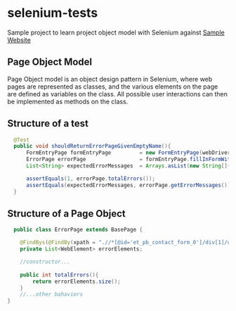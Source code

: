 # selenium-tests
Sample project to learn project object model with Selenium against [Sample Website](https://www.ultimateqa.com/filling-out-forms/)

## Page Object Model
Page Object model is an object design pattern in Selenium, where web pages are represented as classes, and the various 
elements on the page are defined as variables on the class. All possible user interactions can then be implemented as methods on the class.

## Structure of a test
```java
  @Test
  public void shouldReturnErrorPageGivenEmptyName(){
      FormEntryPage formEntryPage         = new FormEntryPage(webDriver);
      ErrorPage errorPage                 = formEntryPage.fillInFormWithEmptyName("functional-test-description");
      List<String> expectedErrorMessages  = Arrays.asList(new String[]{"Name"});

      assertEquals(1, errorPage.totalErrors());
      assertEquals(expectedErrorMessages, errorPage.getErrorMessages());
  }
```    

## Structure of a Page Object
```java
  public class ErrorPage extends BasePage {

    @FindBys(@FindBy(xpath = ".//*[@id='et_pb_contact_form_0']/div[1]/ul[1]/li"))
    private List<WebElement> errorElements;

    //constructor...
    
    public int totalErrors(){
        return errorElements.size();
    }
    //...other bahaviors
}
```
